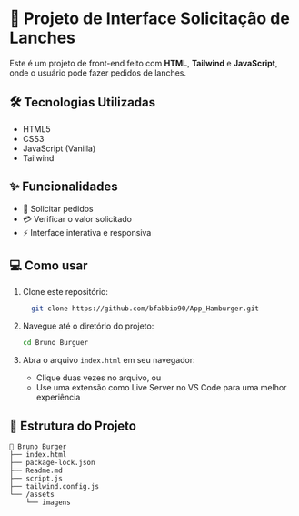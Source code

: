 # 🍔 Projeto de Interface Solicitação de Lanches

Este é um projeto de front-end feito com **HTML**, **Tailwind** e **JavaScript**, onde o usuário pode fazer pedidos de lanches.

## 🛠 Tecnologias Utilizadas

- HTML5
- CSS3
- JavaScript (Vanilla)
- Tailwind

## ✨ Funcionalidades

- 🍔 Solicitar pedidos
- 💳 Verificar o valor solicitado
- ⚡ Interface interativa e responsiva

## 💻 Como usar

1. Clone este repositório:

   ```bash
     git clone https://github.com/bfabbio90/App_Hamburger.git
   ```

2. Navegue até o diretório do projeto:

   ```bash
   cd Bruno Burguer
   ```

3. Abra o arquivo `index.html` em seu navegador:
   - Clique duas vezes no arquivo, ou
   - Use uma extensão como Live Server no VS Code para uma melhor experiência

## 📁 Estrutura do Projeto

```
📁 Bruno Burger
├── index.html
├── package-lock.json
├── Readme.md
├── script.js
├── tailwind.config.js
└── /assets
    └── imagens
```
